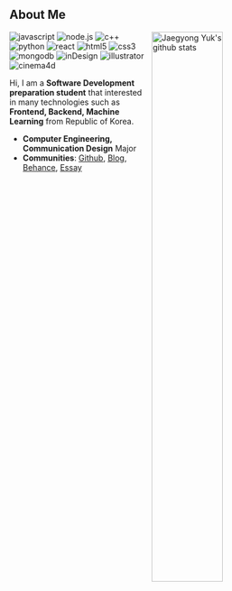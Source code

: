## About Me

<img align="right" alt="Jaegyong Yuk's github stats" width="50%" src="https://github-readme-stats.vercel.app/api?username=yjglab&show_icons=true">

![javascript](http://img.shields.io/badge/-JavaScript-F7DF1E?style=flat-square&logo=javascript&logoColor=white)
![node.js](http://img.shields.io/badge/-Node.js-339933?style=flat-square&logo=Node.js&logoColor=white)
![c++](http://img.shields.io/badge/-C++-00599C?style=flat-square&logo=C++&logoColor=white)
![python](http://img.shields.io/badge/-Python-3776AB?style=flat-square&logo=Python&logoColor=white)
![react](http://img.shields.io/badge/-React-61DAFB?style=flat-square&logo=React&logoColor=white)
![html5](http://img.shields.io/badge/-HTML5-E34F26?style=flat-square&logo=html5&logoColor=white)
![css3](http://img.shields.io/badge/-CSS3-1572B6?style=flat-square&logo=css3&logoColor=white)
![mongodb](http://img.shields.io/badge/-MongoDB-47A248?style=flat-square&logo=MongoDB&logoColor=white)
![inDesign](http://img.shields.io/badge/-AdobeInDesign-EE3D8F?style=flat-square&logo=AdobeInDesign&logoColor=white)
![illustrator](http://img.shields.io/badge/-AdobeIllustrator-FF9A00?style=flat-square&logo=AdobeIllustrator&logoColor=white)
![cinema4d](http://img.shields.io/badge/-Cinema4D-011A6A?style=flat-square&logo=Cinema4D&logoColor=white)

<!-- ![go](http://img.shields.io/badge/-Go-00ADD8?style=flat-square&logo=go&logoColor=white) -->
<!-- ![php](http://img.shields.io/badge/-PHP-777BB4?style=flat-square&logo=php&logoColor=white) -->

Hi, I am a **Software Development preparation student** that interested in many technologies such as **Frontend, Backend, Machine Learning** from Republic of Korea.

- **Computer Engineering, Communication Design** Major
- **Communities**: [Github](https://github.com/yjglab), [Blog](https://yjg-lab.tistory.com), [Behance](https://www.behance.net/yukjaegyong), [Essay]()
